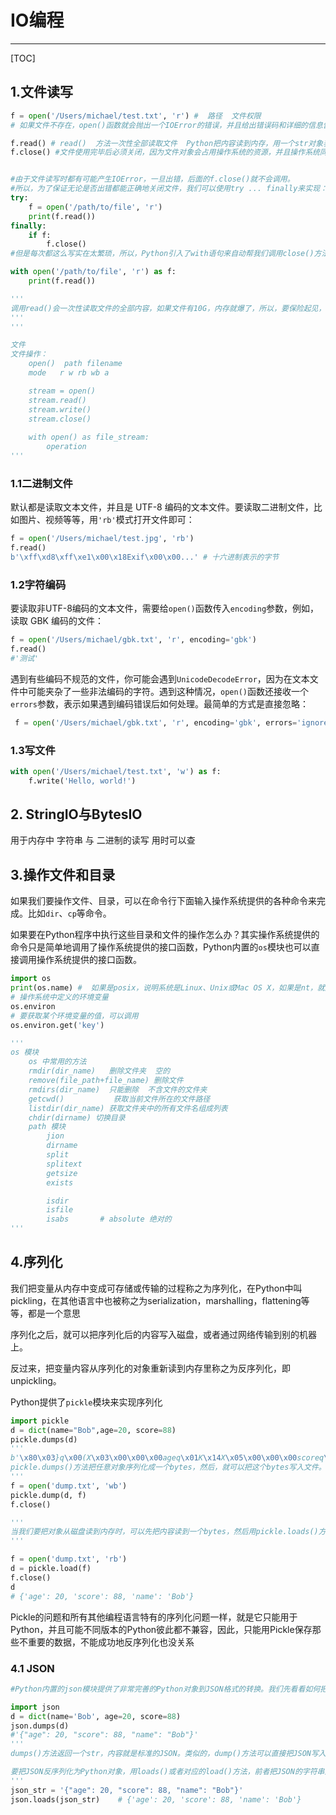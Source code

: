 # IO编程

------

[TOC]



## 1.文件读写

```python
f = open('/Users/michael/test.txt', 'r') #  路径  文件权限
# 如果文件不存在，open()函数就会抛出一个IOError的错误，并且给出错误码和详细的信息告诉你文件不存在

f.read() # read()  方法一次性全部读取文件  Python把内容读到内存，用一个str对象表示
f.close() #文件使用完毕后必须关闭，因为文件对象会占用操作系统的资源，并且操作系统同一时间能打开的文件数量也是有限的


#由于文件读写时都有可能产生IOError，一旦出错，后面的f.close()就不会调用。
#所以，为了保证无论是否出错都能正确地关闭文件，我们可以使用try ... finally来实现：
try:
    f = open('/path/to/file', 'r')
    print(f.read())
finally:
    if f:
        f.close()
#但是每次都这么写实在太繁琐，所以，Python引入了with语句来自动帮我们调用close()方法

with open('/path/to/file', 'r') as f:
    print(f.read())

'''   
调用read()会一次性读取文件的全部内容，如果文件有10G，内存就爆了，所以，要保险起见，可以反复调用read(size)方法，每次最多读取size个字节的内容。另外，调用readline()可以每次读取一行内容，调用readlines()一次读取所有内容并按行返回list。因此，要根据需要决定怎么调用。
'''
'''

文件
文件操作：
    open()  path filename
    mode   r w rb wb a

    stream = open()
    stream.read()
    stream.write()
    stream.close()
    
    with open() as file_stream:
        operation
'''
```

### 1.1二进制文件

默认都是读取文本文件，并且是 UTF-8 编码的文本文件。要读取二进制文件，比如图片、视频等等，用`'rb'`模式打开文件即可：

```python
f = open('/Users/michael/test.jpg', 'rb')
f.read()
b'\xff\xd8\xff\xe1\x00\x18Exif\x00\x00...' # 十六进制表示的字节
```

### 1.2字符编码

要读取非UTF-8编码的文本文件，需要给`open()`函数传入`encoding`参数，例如，读取 GBK 编码的文件：

```python
f = open('/Users/michael/gbk.txt', 'r', encoding='gbk')
f.read()
#'测试'
```

遇到有些编码不规范的文件，你可能会遇到`UnicodeDecodeError`，因为在文本文件中可能夹杂了一些非法编码的字符。遇到这种情况，`open()`函数还接收一个`errors`参数，表示如果遇到编码错误后如何处理。最简单的方式是直接忽略：

```python
 f = open('/Users/michael/gbk.txt', 'r', encoding='gbk', errors='ignore')
```

### 1.3写文件

```python
with open('/Users/michael/test.txt', 'w') as f:
    f.write('Hello, world!')
```



## 2. StringIO与BytesIO

用于内存中  字符串  与  二进制的读写   用时可以查

## 3.操作文件和目录

如果我们要操作文件、目录，可以在命令行下面输入操作系统提供的各种命令来完成。比如`dir`、`cp`等命令。

如果要在Python程序中执行这些目录和文件的操作怎么办？其实操作系统提供的命令只是简单地调用了操作系统提供的接口函数，Python内置的`os`模块也可以直接调用操作系统提供的接口函数。

```python
import os
print(os.name) #  如果是posix，说明系统是Linux、Unix或Mac OS X，如果是nt，就是Windows系统
# 操作系统中定义的环境变量
os.environ
# 要获取某个环境变量的值，可以调用
os.environ.get('key')

'''
os 模块
    os 中常用的方法
    rmdir(dir_name)   删除文件夹  空的
    remove(file_path+file_name) 删除文件
    rmdirs(dir_name)  只能删除  不含文件的文件夹
    getcwd()           获取当前文件所在的文件路径
    listdir(dir_name) 获取文件夹中的所有文件名组成列表
    chdir(dirname) 切换目录
    path 模块
        jion
        dirname
        split
        splitext
        getsize
        exists

        isdir
        isfile
        isabs		# absolute 绝对的
'''
```

## 4.序列化

我们把变量从内存中变成可存储或传输的过程称之为序列化，在Python中叫pickling，在其他语言中也被称之为serialization，marshalling，flattening等等，都是一个意思

序列化之后，就可以把序列化后的内容写入磁盘，或者通过网络传输到别的机器上。

反过来，把变量内容从序列化的对象重新读到内存里称之为反序列化，即unpickling。

Python提供了`pickle`模块来实现序列化

```python
import pickle
d = dict(name="Bob",age=20, score=88)
pickle.dumps(d)
'''
b'\x80\x03}q\x00(X\x03\x00\x00\x00ageq\x01K\x14X\x05\x00\x00\x00scoreq\x02KXX\x04\x00\x00\x00nameq\x03X\x03\x00\x00\x00Bobq\x04u.'
pickle.dumps()方法把任意对象序列化成一个bytes，然后，就可以把这个bytes写入文件。或者用另一个方法pickle.dump()直接把对象序列化后写入一个file-like Object
'''
f = open('dump.txt', 'wb')
pickle.dump(d, f)
f.close()

'''
当我们要把对象从磁盘读到内存时，可以先把内容读到一个bytes，然后用pickle.loads()方法反序列化出对象，也可以直接用pickle.load()方法从一个file-like Object中直接反序列化出对象。我们打开另一个Python命令行来反序列化刚才保存的对象：
'''

f = open('dump.txt', 'rb')
d = pickle.load(f)
f.close()
d
# {'age': 20, 'score': 88, 'name': 'Bob'}
```

Pickle的问题和所有其他编程语言特有的序列化问题一样，就是它只能用于Python，并且可能不同版本的Python彼此都不兼容，因此，只能用Pickle保存那些不重要的数据，不能成功地反序列化也没关系

### 4.1 JSON

```python
#Python内置的json模块提供了非常完善的Python对象到JSON格式的转换。我们先看看如何把Python对象变成一个JSON：

import json
d = dict(name='Bob', age=20, score=88)
json.dumps(d)
#'{"age": 20, "score": 88, "name": "Bob"}'
'''
dumps()方法返回一个str，内容就是标准的JSON。类似的，dump()方法可以直接把JSON写入一个file-like Object。

要把JSON反序列化为Python对象，用loads()或者对应的load()方法，前者把JSON的字符串反序列化，后者从file-like Object中读取字符串并反序列化：
'''
json_str = '{"age": 20, "score": 88, "name": "Bob"}'
json.loads(json_str)	# {'age': 20, 'score': 88, 'name': 'Bob'}

```

